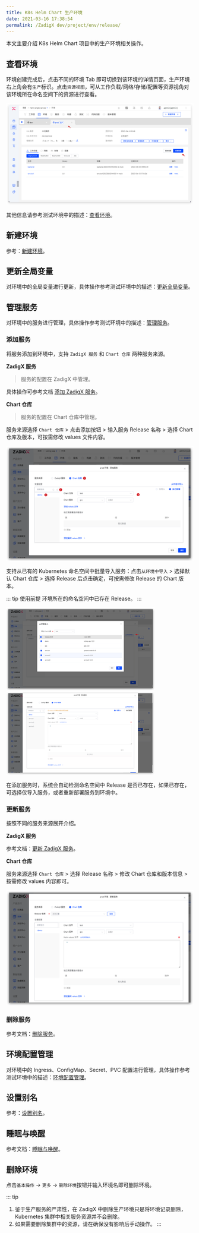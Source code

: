 ```yaml
---
title: K8s Helm Chart 生产环境
date: 2021-03-16 17:38:54
permalink: /ZadigX dev/project/env/release/
---
```


本文主要介绍 K8s Helm Chart 项目中的生产环境相关操作。

## 查看环境

环境创建完成后，点击不同的环境 Tab 即可切换到该环境的详情页面，生产环境右上角会有`生产`标识。点击`资源视图`，可从工作负载/网络/存储/配置等资源视角对该环境所在命名空间下的资源进行查看。

![环境详情](../_images/show_helm_chart_prod_env.png)

其他信息请参考测试环境中的描述：[查看环境](/ZadigX%20dev/project/env/helm/chart/#查看环境)。

## 新建环境

参考：[新建环境](/ZadigX%20dev/project/prod/env/k8s/#新建环境)。

## 更新全局变量

对环境中的全局变量进行更新，具体操作参考测试环境中的描述：[更新全局变量](/ZadigX%20dev/project/env/helm/chart/#更新全局变量)。

## 管理服务

对环境中的服务进行管理，具体操作参考测试环境中的描述：[管理服务](/ZadigX%20dev/project/env/helm/chart/#管理服务)。

### 添加服务

将服务添加到环境中，支持 `ZadigX 服务` 和 `Chart 仓库` 两种服务来源。

**ZadigX 服务**

> 服务的配置在 ZadigX 中管理。

具体操作可参考文档 [添加 ZadigX 服务](/ZadigX%20dev/project/env/helm/chart/#添加服务)。

**Chart 仓库**

> 服务的配置在 Chart 仓库中管理。

服务来源选择 `Chart 仓库` > 点击添加按钮 > 输入服务 Release 名称 > 选择 Chart 仓库及版本，可按需修改 values 文件内容。

![管理服务](../_images/add_helm_chart_service_by_chart_0.png)

支持从已有的 Kubernetes 命名空间中批量导入服务：点击`从环境中导入` > 选择默认 Chart 仓库 > 选择 Release 后点击确定，可按需修改 Release 的 Chart 版本。

::: tip 使用前提
环境所在的命名空间中已存在 Release。
:::

<img src="../_images/add_helm_chart_service_by_chart_2.png" width="400">
<img src="../_images/add_helm_chart_service_by_chart_4.png" width="400">

在添加服务时，系统会自动检测命名空间中 Release 是否已存在，如果已存在，可选择仅导入服务，或者重新部署服务到环境中。

### 更新服务

按照不同的服务来源展开介绍。

**ZadigX 服务**

参考文档：[更新 ZadigX 服务](/ZadigX%20dev/project/env/helm/chart/#更新服务)。

**Chart 仓库**

服务来源选择 `Chart 仓库` > 选择 Release 名称 > 修改 Chart 仓库和版本信息 > 按需修改 values 内容即可。

![管理服务](../_images/update_helm_chart_service_by_chart.png)

### 删除服务

参考文档：[删除服务](/ZadigX%20dev/project/env/helm/chart/#删除服务)。

## 环境配置管理

对环境中的 Ingress、ConfigMap、Secret、PVC 配置进行管理，具体操作参考测试环境中的描述：[环境配置管理](/ZadigX%20dev/project/env/helm/chart/#环境配置管理)。

## 设置别名

参考：[设置别名](/ZadigX%20dev/project/prod/env/k8s/#设置别名)。

## 睡眠与唤醒

参考文档：[睡眠与唤醒](/ZadigX%20dev/project/env/k8s/#睡眠与唤醒)。

## 删除环境

点击`基本操作` -> `更多` -> `删除环境`按钮并输入环境名即可删除环境。

::: tip
1. 鉴于生产服务的严肃性，在 ZadigX 中删除生产环境只是将环境记录删除，Kubernetes 集群中相关服务资源并不会删除。
2. 如果需要删除集群中的资源，请在确保没有影响后手动操作。
:::

